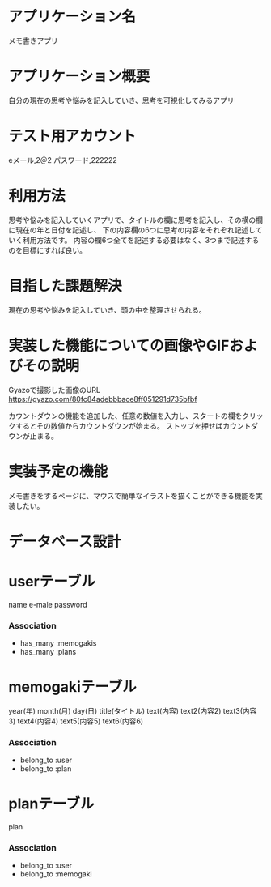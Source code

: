 # アプリケーション名
メモ書きアプリ

# アプリケーション概要
自分の現在の思考や悩みを記入していき、思考を可視化してみるアプリ


# テスト用アカウント
eメール,2＠2
パスワード,222222

# 利用方法
思考や悩みを記入していくアプリで、タイトルの欄に思考を記入し、その横の欄に現在の年と日付を記述し、
下の内容欄の6つに思考の内容をそれぞれ記述していく利用方法です。
内容の欄6つ全てを記述する必要はなく、3つまで記述するのを目標にすれば良い。

# 目指した課題解決
現在の思考や悩みを記入していき、頭の中を整理させられる。


# 実装した機能についての画像やGIFおよびその説明
Gyazoで撮影した画像のURL
https://gyazo.com/80fc84adebbbace8ff051291d735bfbf

カウントダウンの機能を追加した、任意の数値を入力し、スタートの欄をクリックするとその数値からカウントダウンが始まる。
ストップを押せばカウントダウンが止まる。

# 実装予定の機能
メモ書きをするページに、マウスで簡単なイラストを描くことができる機能を実装したい。


# データベース設計
# userテーブル
name
e-male
password
### Association

- has_many :memogakis
- has_many :plans



# memogakiテーブル
year(年)
month(月)
day(日)
title(タイトル)
text(内容)
text2(内容2)
text3(内容3)
text4(内容4)
text5(内容5)
text6(内容6)
### Association

- belong_to :user
- belong_to :plan


# planテーブル
plan
### Association

- belong_to :user
- belong_to :memogaki
